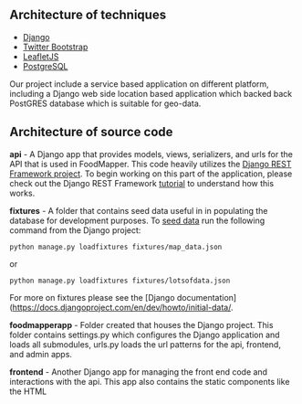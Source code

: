Architecture of techniques
----------

* [Django](https://github.com/django/djangoproject)
* [Twitter Bootstrap](https://github.com/twbs/bootstrap) 		
* [LeafletJS](https://github.com/Leaflet/Leaflet)  
* [PostgreSQL](http://www.postgresql.org/)



Our project include a service based application on different platform, including a Django web side location based application which backed back PostGRES database which is suitable for geo-data. 

Architecture of source code
----------


**api** - A Django app that provides models, views, serializers, and urls for the API that is used in FoodMapper.  This code heavily utilizes the [Django REST Framework project](http://django-rest-framework.org/).  To begin working on this part of the application, please check out the Django REST Framework [tutorial](http://django-rest-framework.org/tutorial/quickstart) to understand how this works.
 
**fixtures** - A folder that contains seed data useful in in populating the database for development purposes.  To [seed data](https://docs.djangoproject.com/en/dev/howto/initial-data/) run the following command from the Django project:
	
	python manage.py loadfixtures fixtures/map_data.json

or

	python manage.py loadfixtures fixtures/lotsofdata.json

For more on fixtures please see the [Django documentation](https://docs.djangoproject.com/en/dev/howto/initial-data/.
 
**foodmapperapp** - Folder created that houses the Django project.  This folder contains settings.py which configures the Django application and loads all submodules,  urls.py loads the url patterns for the api, frontend, and admin apps.

**frontend** - Another Django app for managing the front end code and interactions with the api. This app also contains the static components like the HTML 
